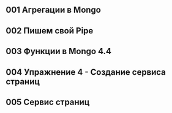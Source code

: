 
## 001 Агрегации в Mongo












## 002 Пишем свой Pipe












## 003 Функции в Mongo 4.4












## 004 Упражнение 4 - Создание сервиса страниц












## 005 Сервис страниц











